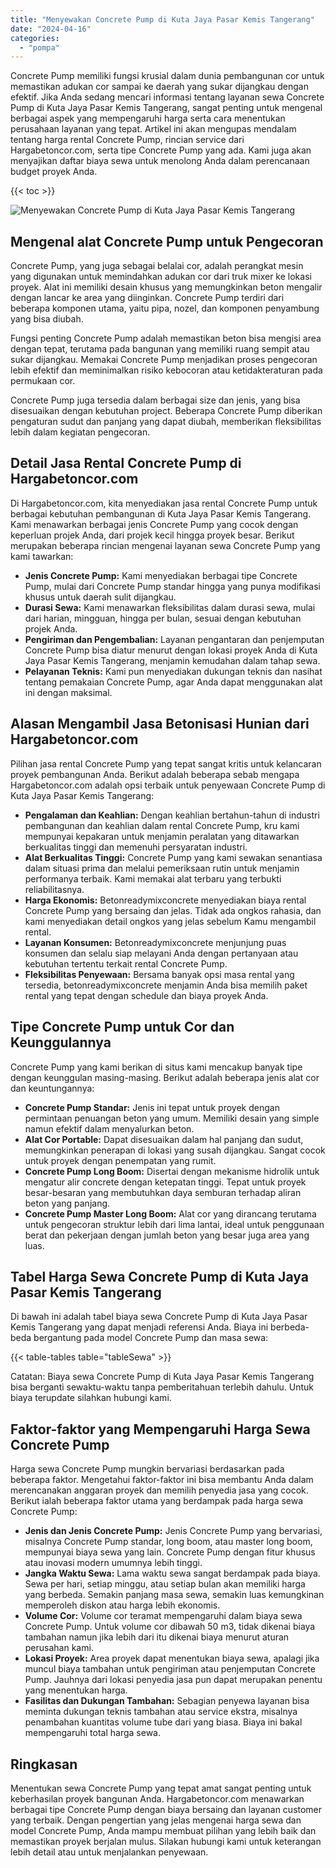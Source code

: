 ```yaml
---
title: "Menyewakan Concrete Pump di Kuta Jaya Pasar Kemis Tangerang"
date: "2024-04-16"
categories: 
  - "pompa"
---
```




Concrete Pump memiliki fungsi krusial dalam dunia pembangunan cor untuk memastikan adukan cor sampai ke daerah yang sukar dijangkau dengan efektif. Jika Anda sedang mencari informasi tentang layanan sewa Concrete Pump di Kuta Jaya Pasar Kemis Tangerang, sangat penting untuk mengenal berbagai aspek yang mempengaruhi harga serta cara menentukan perusahaan layanan yang tepat. Artikel ini akan mengupas mendalam tentang harga rental Concrete Pump, rincian service dari Hargabetoncor.com, serta tipe Concrete Pump yang ada. Kami juga akan menyajikan daftar biaya sewa untuk menolong Anda dalam perencanaan budget proyek Anda.

{{< toc >}}

![Menyewakan Concrete Pump di Kuta Jaya Pasar Kemis Tangerang](https://hargareadymixid.github.io/pompa/concrete-pump%20(11).png)

## Mengenal alat Concrete Pump untuk Pengecoran

Concrete Pump, yang juga sebagai belalai cor, adalah perangkat mesin yang digunakan untuk memindahkan adukan cor dari truk mixer ke lokasi proyek. Alat ini memiliki desain khusus yang memungkinkan beton mengalir dengan lancar ke area yang diinginkan. Concrete Pump terdiri dari beberapa komponen utama, yaitu pipa, nozel, dan komponen penyambung yang bisa diubah.

Fungsi penting Concrete Pump adalah memastikan beton bisa mengisi area dengan tepat, terutama pada bangunan yang memiliki ruang sempit atau sukar dijangkau. Memakai Concrete Pump menjadikan proses pengecoran lebih efektif dan meminimalkan risiko kebocoran atau ketidakteraturan pada permukaan cor.

Concrete Pump juga tersedia dalam berbagai size dan jenis, yang bisa disesuaikan dengan kebutuhan project. Beberapa Concrete Pump diberikan pengaturan sudut dan panjang yang dapat diubah, memberikan fleksibilitas lebih dalam kegiatan pengecoran.

## Detail Jasa Rental Concrete Pump di Hargabetoncor.com

Di Hargabetoncor.com, kita menyediakan jasa rental Concrete Pump untuk berbagai kebutuhan pembangunan di Kuta Jaya Pasar Kemis Tangerang. Kami menawarkan berbagai jenis Concrete Pump yang cocok dengan keperluan projek Anda, dari projek kecil hingga proyek besar. Berikut merupakan beberapa rincian mengenai layanan sewa Concrete Pump yang kami tawarkan:

- **Jenis Concrete Pump:** Kami menyediakan berbagai tipe Concrete Pump, mulai dari Concrete Pump standar hingga yang punya modifikasi khusus untuk daerah sulit dijangkau.
- **Durasi Sewa:** Kami menawarkan fleksibilitas dalam durasi sewa, mulai dari harian, mingguan, hingga per bulan, sesuai dengan kebutuhan projek Anda.
- **Pengiriman dan Pengembalian:** Layanan pengantaran dan penjemputan Concrete Pump bisa diatur menurut dengan lokasi proyek Anda di Kuta Jaya Pasar Kemis Tangerang, menjamin kemudahan dalam tahap sewa.
- **Pelayanan Teknis:** Kami pun menyediakan dukungan teknis dan nasihat tentang pemakaian Concrete Pump, agar Anda dapat menggunakan alat ini dengan maksimal.

## Alasan Mengambil Jasa Betonisasi Hunian dari Hargabetoncor.com

Pilihan jasa rental Concrete Pump yang tepat sangat kritis untuk kelancaran proyek pembangunan Anda. Berikut adalah beberapa sebab mengapa Hargabetoncor.com adalah opsi terbaik untuk penyewaan Concrete Pump di Kuta Jaya Pasar Kemis Tangerang:

- **Pengalaman dan Keahlian:** Dengan keahlian bertahun-tahun di industri pembangunan dan keahlian dalam rental Concrete Pump, kru kami mempunyai kepakaran untuk menjamin peralatan yang ditawarkan berkualitas tinggi dan memenuhi persyaratan industri.
- **Alat Berkualitas Tinggi:** Concrete Pump yang kami sewakan senantiasa dalam situasi prima dan melalui pemeriksaan rutin untuk menjamin performanya terbaik. Kami memakai alat terbaru yang terbukti reliabilitasnya.
- **Harga Ekonomis:** Betonreadymixconcrete menyediakan biaya rental Concrete Pump yang bersaing dan jelas. Tidak ada ongkos rahasia, dan kami menyediakan detail ongkos yang jelas sebelum Kamu mengambil rental.
- **Layanan Konsumen:** Betonreadymixconcrete menjunjung puas konsumen dan selalu siap melayani Anda dengan pertanyaan atau kebutuhan tertentu terkait rental Concrete Pump.
- **Fleksibilitas Penyewaan:** Bersama banyak opsi masa rental yang tersedia, betonreadymixconcrete menjamin Anda bisa memilih paket rental yang tepat dengan schedule dan biaya proyek Anda.

## Tipe Concrete Pump untuk Cor dan Keunggulannya

Concrete Pump yang kami berikan di situs kami mencakup banyak tipe dengan keunggulan masing-masing. Berikut adalah beberapa jenis alat cor dan keuntungannya:

- **Concrete Pump Standar:** Jenis ini tepat untuk proyek dengan permintaan penuangan beton yang umum. Memiliki desain yang simple namun efektif dalam menyalurkan beton.
- **Alat Cor Portable:** Dapat disesuaikan dalam hal panjang dan sudut, memungkinkan penerapan di lokasi yang susah dijangkau. Sangat cocok untuk proyek dengan penempatan yang rumit.
- **Concrete Pump Long Boom:** Disertai dengan mekanisme hidrolik untuk mengatur alir concrete dengan ketepatan tinggi. Tepat untuk proyek besar-besaran yang membutuhkan daya semburan terhadap aliran beton yang panjang.
- **Concrete Pump Master Long Boom:** Alat cor yang dirancang terutama untuk pengecoran struktur lebih dari lima lantai, ideal untuk penggunaan berat dan pekerjaan dengan jumlah beton yang besar juga area yang luas.

## Tabel Harga Sewa Concrete Pump di Kuta Jaya Pasar Kemis Tangerang

Di bawah ini adalah tabel biaya sewa Concrete Pump di Kuta Jaya Pasar Kemis Tangerang yang dapat menjadi referensi Anda. Biaya ini berbeda-beda bergantung pada model Concrete Pump dan masa sewa:

{{< table-tables table="tableSewa" >}}

Catatan: Biaya sewa Concrete Pump di Kuta Jaya Pasar Kemis Tangerang bisa berganti sewaktu-waktu tanpa pemberitahuan terlebih dahulu. Untuk biaya terupdate silahkan hubungi kami.

## Faktor-faktor yang Mempengaruhi Harga Sewa Concrete Pump

Harga sewa Concrete Pump mungkin bervariasi berdasarkan pada beberapa faktor. Mengetahui faktor-faktor ini bisa membantu Anda dalam merencanakan anggaran proyek dan memilih penyedia jasa yang cocok. Berikut ialah beberapa faktor utama yang berdampak pada harga sewa Concrete Pump:

- **Jenis dan Jenis Concrete Pump:** Jenis Concrete Pump yang bervariasi, misalnya Concrete Pump standar, long boom, atau master long boom, mempunyai biaya sewa yang lain. Concrete Pump dengan fitur khusus atau inovasi modern umumnya lebih tinggi.
- **Jangka Waktu Sewa:** Lama waktu sewa sangat berdampak pada biaya. Sewa per hari, setiap minggu, atau setiap bulan akan memiliki harga yang berbeda. Semakin panjang masa sewa, semakin luas kemungkinan memperoleh diskon atau harga lebih ekonomis.
- **Volume Cor:** Volume cor teramat mempengaruhi dalam biaya sewa Concrete Pump. Untuk volume cor dibawah 50 m3, tidak dikenai biaya tambahan namun jika lebih dari itu dikenai biaya menurut aturan perusahan kami.
- **Lokasi Proyek:** Area proyek dapat menentukan biaya sewa, apalagi jika muncul biaya tambahan untuk pengiriman atau penjemputan Concrete Pump. Jauhnya dari lokasi penyedia jasa pun dapat merupakan penentu yang menentukan harga.
- **Fasilitas dan Dukungan Tambahan:** Sebagian penyewa layanan bisa meminta dukungan teknis tambahan atau service ekstra, misalnya penambahan kuantitas volume tube dari yang biasa. Biaya ini bakal mempengaruhi total harga sewa.

## Ringkasan

Menentukan sewa Concrete Pump yang tepat amat sangat penting untuk keberhasilan proyek bangunan Anda. Hargabetoncor.com menawarkan berbagai tipe Concrete Pump dengan biaya bersaing dan layanan customer yang terbaik. Dengan pengertian yang jelas mengenai harga sewa dan model Concrete Pump, Anda mampu membuat pilihan yang lebih baik dan memastikan proyek berjalan mulus. Silakan hubungi kami untuk keterangan lebih detail atau untuk menjalankan penyewaan.
